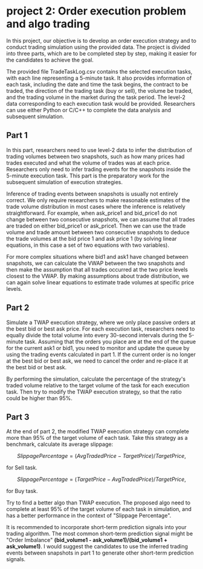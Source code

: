 # project 2: Order execution problem and algo trading
In this project, our objective is to develop an order execution strategy and to conduct trading simulation using the provided data. The project is divided into three parts, which are to be completed step by step, making it easier for the candidates to achieve the goal.

The provided file TradeTaskLog.csv contains the selected execution tasks, with each line representing a 5-minute task. It also provides information of each task,  including the date and time the task begins, the contract to be traded, the direction of the trading task (buy or sell), the volume be traded, and the trading volume in the market during the task period. The level-2 data corresponding to each execution task would be provided. Researchers can use either Python or C/C++ to complete the data analysis and subsequent simulation.

## Part 1
In this part, researchers need to use level-2 data to infer the distribution of trading volumes between two snapshots, such as how many prices had trades executed and what the volume of trades was at each price. Researchers only need to infer trading events for the snapshots inside the 5-minute execution task. This part is the preparatory work for the subsequent simulation of execution strategies. 

Inference of trading events between snapshots is usually not entirely correct. We only require researchers to make reasonable estimates of the trade volume distribution in most cases where the inference is relatively straightforward. For example, when ask_price1 and bid_price1 do not change between two consecutive snapshots, we can assume that all trades are traded on either bid_price1 or ask_price1. Then we can use the trade volume and trade amount between two consecutive snapshots to deduce the trade volumes at the bid price 1 and ask price 1 (by solving linear equations, in this case a set of two equations with two variables).

For more complex situations where bid1 and ask1 have changed between snapshots, we can calculate the VWAP between the two snapshots and then make the assumption that all trades occurred at the two price levels closest to the VWAP. By making assumptions about trade distribution, we can again solve linear equations to estimate trade volumes at specific price levels.

## Part 2
Simulate a TWAP execution strategy, where we only place passive orders at the best bid or best ask price. For each execution task, researchers need to equally divide the total volume into every 30-second intervals during the 5-minute task. Assuming that the orders you place are at the end of the queue for the current ask1 or bid1, you need to monitor and update the queue by using the trading events calculated in part 1. If the current order is no longer at the best bid or best ask, we need to cancel the order and re-place it at the best bid or best ask.

By performing the simulation, calculate the percentage of the strategy's traded volume relative to the target volume of the task for each execution task. Then try to modify the TWAP execution strategy, so that the ratio could be higher than 95%.

## Part 3
At the end of part 2, the modified TWAP execution strategy can complete more than 95% of the target volume of each task. Take this strategy as a benchmark, calculate its average slippage:

$$
Slippage Percentage = (AvgTradedPrice - TargetPrice) / TargetPrice, 
$$

for Sell task.

$$
Slippage Percentage = (TargetPrice - AvgTradedPrice) / TargetPrice, 
$$

for Buy task.

Try to find a better algo than TWAP execution. The proposed algo need to complete at least 95% of the target volume of each task in simulation, and has a better performance in the context of "Slippage Percentage".

It is recommended to incorporate short-term prediction signals into your trading algorithm. The most common short-term prediction signal might be "Order Imbalance" **(bid_volume1 - ask_volume1)/(bid_volume1 + ask_volume1)**. I would suggest the candidates to use the inferred trading events between snapshots in part 1 to generate other short-term prediction signals.





